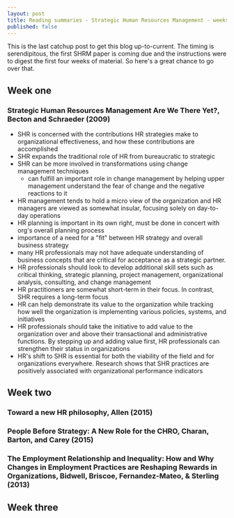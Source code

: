 ```yaml
---
layout: post
title: Reading summaries - Strategic Human Resources Management - weeks one, two, and three, Fall 2017
published: false
---
```


This is the last catchup post to get this blog up-to-current. The timing is serendipitous, the first SHRM paper is coming due and the instructions were to digest the first four weeks of material. So here's a great chance to go over that.

## Week one

### Strategic Human Resources Management Are We There Yet?, Becton and Schraeder (2009)

* SHR is concerned with the contributions HR strategies make to organizational effectiveness, and how these contributions are accomplished
* SHR expands the traditional role of HR from bureaucratic to strategic
* SHR can be more involved in transformations using change management techniques
  * can fulfill an important role in change management by helping upper management understand the fear of change and the negative reactions to it
* HR management tends to hold a micro view of the organization and HR managers are viewed as somewhat insular, focusing solely on day-to-day operations
* HR planning is important in its own right, must be done in concert with org's overall planning process
* importance of a need for a "fit" between HR strategy and overall business strategy
* many HR professionals may not have adequate understanding of business concepts that are critical for acceptance as a strategic partner.
* HR professionals should look to develop additional skill sets such as critical thinking, strategic planning, project management, organizational analysis, consulting,
and change management
* HR practitioners are somewhat short-term in their focus. In contrast, SHR requires a long-term focus
* HR can help demonstrate its value to the organization while tracking how well the organization is implementing various policies, systems, and initiatives
* HR professionals should take the initiative to add value to the organization over and above their transactional and administrative functions. By stepping up and adding value first, HR professionals can strengthen their status in organizations
* HR's shift to SHR is essential for both the viability of the field and for organizations everywhere. Research shows that SHR practices are positively associated with organizational performance indicators

## Week two

### Toward a new HR philosophy, Allen (2015)

### People Before Strategy: A New Role for the CHRO, Charan, Barton, and Carey (2015)

### The Employment Relationship and Inequality: How and Why Changes in Employment Practices are Reshaping Rewards in Organizations, Bidwell, Briscoe, Fernandez-Mateo, & Sterling (2013)

## Week three

### 
